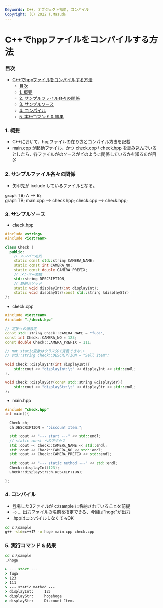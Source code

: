 ```yaml
---
Keywords: C++, オブジェクト指向, コンパイル
Copyright: (C) 2022 T.Masuda
---
```

# C++でhppファイルをコンパイルする方法

### 目次
- [C++でhppファイルをコンパイルする方法](#cでhppファイルをコンパイルする方法)
    - [目次](#目次)
    - [1. 概要](#1-概要)
    - [2. サンプルファイル各々の関係](#2-サンプルファイル各々の関係)
    - [3. サンプルソース](#3-サンプルソース)
    - [4. コンパイル](#4-コンパイル)
    - [5. 実行コマンド \& 結果](#5-実行コマンド--結果)


### 1. 概要
* C++において、hppファイルの在り方とコンパイル方法を記載
* main.cpp が起動ファイル、かつ check.cpp / check.hpp を読み込んでいるとしたら、各ファイルがのソースがどのように関係しているかを知るのが目的

### 2. サンプルファイル各々の関係
* 矢印先が include しているファイルとなる。
<div class="mermaid">
  graph TB;
  A --> B;
</div>
<div class="mermaid">
graph TB;
main.cpp --> check.hpp;
check.cpp --> check.hpp;
</div>

### 3. サンプルソース
* check.hpp

``` c++
#include <string>
#include <iostream>

class Check {
  public:
    // メンバー定数
    static const std::string CAMERA_NAME;
    static const int CAMERA_NO;
    static const double CAMERA_PREFIX;
    // メンバー変数
    std::string DESCRIPTION;
    // 静的メソッド
    static void displayInt(int displayInt);
    static void displayStr(const std::string &displayStr);
};

```

* check.cpp

``` c++
#include <iostream>
#include "./check.hpp"

// 定数への値設定
const std::string Check::CAMERA_NAME = "fuga";
const int Check::CAMERA_NO = 123;
const double Check::CAMERA_PREFIX = 111;

// not static変数はクラス外で定義できない
// std::string Check::DESCRIPTION = "Sell Item";

void Check::displayInt(int displayInt){
    std::cout << "displayInt:\t" << displayInt << std::endl;
};

void Check::displayStr(const std::string &displayStr){
    std::cout << "displayStr:\t" << displayStr << std::endl;
};

```

* main.hpp

``` c++
#include "check.hpp"
int main(){

  Check ch;
  ch.DESCRIPTION = "Discount Item.";

  std::cout << "--- start ---" << std::endl;
  // static const へのアクセス
  std::cout << Check::CAMERA_NAME << std::endl;
  std::cout << Check::CAMERA_NO << std::endl;
  std::cout << Check::CAMERA_PREFIX << std::endl;

  std::cout << "--- static method ---" << std::endl;
  Check::displayInt(123);
  Check::displayStr(ch.DESCRIPTION);

};

```

### 4. コンパイル
* 登場した3ファイルが c:\sample に格納されていることを前提
* -o … 出力ファイルの名前を指定できる、今回は"hoge"が出力
* .hppはコンパイルしなくてもOK

```cmd
cd c:\sample
g++ -std=c++17 -o hoge main.cpp check.cpp
```

### 5. 実行コマンド & 結果
```cmd
cd c:\sample
./hoge

> --- start ---
> fuga
> 123
> 111
> --- static method ---
> displayInt:     123
> displayStr:     hogehoge
> displayStr:     Discount Item.
```
